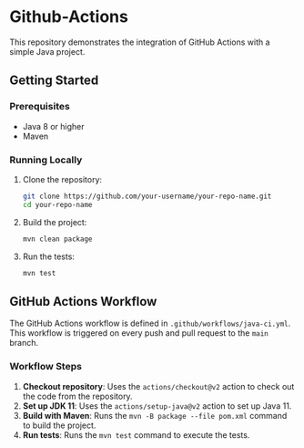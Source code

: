 # Github-Actions
This repository demonstrates the integration of GitHub Actions with a simple Java project.
## Getting Started

### Prerequisites

- Java 8 or higher
- Maven

### Running Locally

1. Clone the repository:
    ```bash
    git clone https://github.com/your-username/your-repo-name.git
    cd your-repo-name
    ```

2. Build the project:
    ```bash
    mvn clean package
    ```

3. Run the tests:
    ```bash
    mvn test
    ```

## GitHub Actions Workflow

The GitHub Actions workflow is defined in `.github/workflows/java-ci.yml`. This workflow is triggered on every push and pull request to the `main` branch.

### Workflow Steps

1. **Checkout repository**: Uses the `actions/checkout@v2` action to check out the code from the repository.
2. **Set up JDK 11**: Uses the `actions/setup-java@v2` action to set up Java 11.
3. **Build with Maven**: Runs the `mvn -B package --file pom.xml` command to build the project.
4. **Run tests**: Runs the `mvn test` command to execute the tests.
